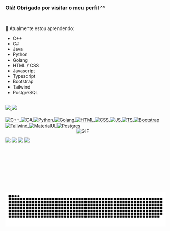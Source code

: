 ### Olá! Obrigado por visitar o meu perfil ^^

<br>

  🌱 Atualmente estou aprendendo:
   * C++
   * C#
   * Java
   * Python
   * Golang
   * HTML / CSS
   * Javascript
   * Typescript
   * Bootstrap
   * Tailwind
   * PostgreSQL

<br>

<div>
  <a href="https://github.com/GabrielVitorGL">
    <img height="180em" src="https://readme-stats-git-main-gabrielvitorgls-projects.vercel.app/api?username=GabrielVitorGL&show_icons=true&theme=github_dark&include_all_commits=true&count_private=true"/>
  <img height="180em" src="https://readme-stats-git-main-gabrielvitorgls-projects.vercel.app/api/top-langs/?username=GabrielVitorGL&layout=compact&langs_count=7&theme=github_dark&include_all_commits=true&count_private=true"/>
</div>
  
<div style="display: inline_block"><br>
  <img align="center" alt="C++" height="35" width="45" src="https://cdn.jsdelivr.net/gh/devicons/devicon/icons/cplusplus/cplusplus-original.svg">
  <img align="center" alt="C#" height="35" width="45" src="https://cdn.jsdelivr.net/gh/devicons/devicon/icons/csharp/csharp-original.svg">
  <img align="center" alt="Python" height="35" width="45" src="https://cdn.jsdelivr.net/gh/devicons/devicon/icons/python/python-original.svg">
  <img align="center" alt="Golang" height="35" width="45" src="https://cdn.jsdelivr.net/gh/devicons/devicon/icons/go/go-original-wordmark.svg">
  <img align="center" alt="HTML" height="35" width="45" src="https://cdn.jsdelivr.net/gh/devicons/devicon/icons/html5/html5-original.svg">
  <img align="center" alt="CSS" height="35" width="45" src="https://cdn.jsdelivr.net/gh/devicons/devicon/icons/css3/css3-original.svg">
  <img align="center" alt="JS" height="35" width="45" src="https://cdn.jsdelivr.net/gh/devicons/devicon/icons/javascript/javascript-original.svg">
  <img align="center" alt="TS" height="35" width="45" src="https://cdn.jsdelivr.net/gh/devicons/devicon/icons/typescript/typescript-original.svg">
  <img align="center" alt="Bootstrap" height="35" width="45" src="https://cdn.jsdelivr.net/gh/devicons/devicon/icons/bootstrap/bootstrap-original.svg" >
  <img align="center" alt="Tailwind" height="35" width="45" src="https://cdn.jsdelivr.net/gh/devicons/devicon@latest/icons/tailwindcss/tailwindcss-original.svg" >
  <img align="center" alt="MaterialUI" height="35" width="45" src="https://cdn.jsdelivr.net/gh/devicons/devicon/icons/materialui/materialui-original.svg" >
  <img align="center" alt="Postgres" height="35" width="45" src="https://cdn.jsdelivr.net/gh/devicons/devicon/icons/postgresql/postgresql-original.svg">
  <img align="right" alt="GIF" height="200" width="280" src="https://github.com/GabrielVitorGL/GabrielVitorGL/blob/main/GIF_v2.gif?raw=true">
</div>
  
##
  
<div> 
 <a href = "https://www.linkedin.com/in/gabriel-vitor-grossi-louren%C3%A7o-285311276/"><img src="https://img.shields.io/badge/LinkedIn-0077B5?style=for-the-badge&logo=linkedin&logoColor=white" target="_blank"></a>
 <a href = "mailto:gabrielvitorcom@hotmail.com"><img src="https://img.shields.io/badge/Gmail-D14836?style=for-the-badge&logo=gmail&logoColor=white" target="_blank"></a>
 <a href="https://discordapp.com/users/232177678172684289/" target="_blank"><img src="https://img.shields.io/badge/Discord-7289DA?style=for-the-badge&logo=discord&logoColor=white" target="_blank"></a> 
 <a href = "https://wa.me/5511910449191"><img src="https://img.shields.io/badge/WhatsApp-25D366?style=for-the-badge&logo=whatsapp&logoColor=white" target="_blank"></a>
 

<picture>
  <source
    media="(prefers-color-scheme: dark)"
    srcset="https://raw.githubusercontent.com/GabrielVitorGL/GabrielVitorGL/output/github-contribution-grid-snake-dark.svg"
  />
  <source
    media="(prefers-color-scheme: light)"
    srcset="https://raw.githubusercontent.com/GabrielVitorGL/GabrielVitorGL/output/github-contribution-grid-snake.svg"
  />
  <img
    alt="github contribution grid snake animation"
    src="https://raw.githubusercontent.com/GabrielVitorGL/GabrielVitorGL/output/github-contribution-grid-snake.svg"
  />
</picture>
 
</div>

  
